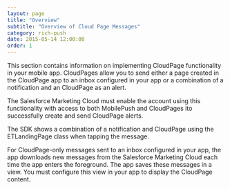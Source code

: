 ```yaml
---
layout: page
title: "Overview"
subtitle: "Overview of Cloud Page Messages"
category: rich-push
date: 2015-05-14 12:00:00
order: 1
---
```

This section contains information on implementing CloudPage functionality in your mobile app. CloudPages allow you to send either a page created in the CloudPage app to an inbox configured in your app or a combination of a notification and an CloudPage as an alert.

The Salesforce Marketing Cloud must enable the account using this functionality with access to both MobilePush and CloudPages ito successfully create and send CloudPage alerts.

The SDK shows a combination of a notification and CloudPage using the ETLandingPage class when tapping the message.  

For CloudPage-only messages sent to an inbox configured in your app, the app downloads new messages from the Salesforce Marketing Cloud each time the app enters the foreground. The app saves these messages in a view. You must configure this view in your app to display the CloudPage content.

